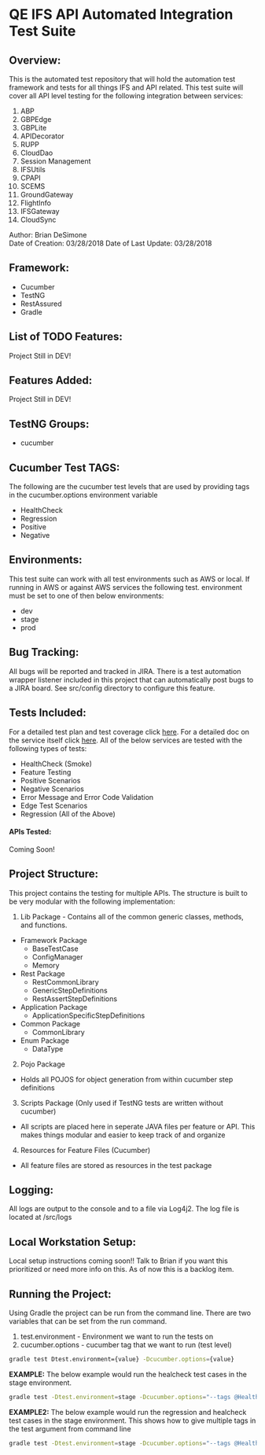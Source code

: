 # QE IFS API Automated Integration Test Suite #

## Overview: ##
This is the automated test repository that will hold the automation test framework and tests for all things IFS and API related.
This test suite will cover all API level testing for the following integration between services:

1) ABP
2) GBPEdge
3) GBPLite
4) APIDecorator
5) RUPP
6) CloudDao
7) Session Management
8) IFSUtils
9) CPAPI
10) SCEMS
11) GroundGateway
12) FlightInfo
13) IFSGateway
14) CloudSync

Author: Brian DeSimone  
Date of Creation: 03/28/2018
Date of Last Update: 03/28/2018

## Framework: ##
- Cucumber
- TestNG
- RestAssured
- Gradle

## List of TODO Features: ##
Project Still in DEV!

## Features Added: ##
Project Still in DEV!

## TestNG Groups: ##
- cucumber

## Cucumber Test TAGS: ##
The following are the cucumber test levels that are used by providing tags in the cucumber.options environment variable

- HealthCheck
- Regression
- Positive
- Negative

## Environments: ##
This test suite can work with all test environments such as AWS or local. If running in AWS or against AWS services the following test. environment must be set to one of then below environments:

- dev
- stage
- prod

## Bug Tracking: ##
All bugs will be reported and tracked in JIRA. There is a test automation wrapper listener included in this project that can automatically post bugs to a JIRA board. See src/config directory to configure this feature.

## Tests Included: ##
For a detailed test plan and test coverage click [here]().
For a detailed doc on the service itself click [here]().
All of the below services are tested with the following types of tests:

- HealthCheck (Smoke)
- Feature Testing
- Positive Scenarios
- Negative Scenarios
- Error Message and Error Code Validation
- Edge Test Scenarios
- Regression (All of the Above)

#### APIs Tested: ####
Coming Soon!

## Project Structure: ##
This project contains the testing for multiple APIs. The structure is built to be very modular with the following implementation:

1. Lib Package - Contains all of the common generic classes, methods, and functions.
  - Framework Package
    - BaseTestCase
    - ConfigManager
    - Memory
  - Rest Package
    - RestCommonLibrary
    - GenericStepDefinitions
    - RestAssertStepDefinitions
  - Application Package
    - ApplicationSpecificStepDefinitions
  - Common Package
    - CommonLibrary
  - Enum Package
    - DataType
2. Pojo Package
  - Holds all POJOS for object generation from within cucumber step definitions
3. Scripts Package (Only used if TestNG tests are written without cucumber)
  - All scripts are placed here in seperate JAVA files per feature or API. This makes things modular and easier to keep track of and organize
4. Resources for Feature Files (Cucumber)
  - All feature files are stored as resources in the test package

## Logging: ##
All logs are output to the console and to a file via Log4j2. The log file is located at /src/logs

## Local Workstation Setup: ##
Local setup instructions coming soon!! Talk to Brian if you want this prioritized or need more info on this. As of now this is a backlog item.

## Running the Project: ##
Using Gradle the project can be run from the command line. There are two variables that can be set from the run command.

1. test.environment - Environment we want to run the tests on
2. cucumber.options - cucumber tag that we want to run (test level)

```bash
gradle test Dtest.environment={value} -Dcucumber.options={value}
```

**EXAMPLE:** The below example would run the healcheck test cases in the stage environment.

```bash
gradle test -Dtest.environment=stage -Dcucumber.options="--tags @HealthCheck"
```

**EXAMPLE2:** The below example would run the regression and healcheck test cases in the stage environment. This shows how to give multiple tags in the test argument from command line

```bash
gradle test -Dtest.environment=stage -Dcucumber.options="--tags @HealthCheck --tags @Regression"
```